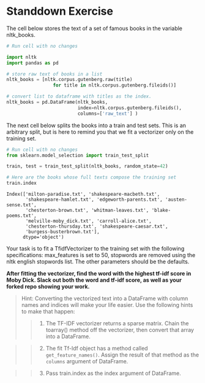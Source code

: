 # Standdown Exercise

The cell below stores the text of a set of famous books in the variable nltk_books.


```python
# Run cell with no changes

import nltk
import pandas as pd

# store raw text of books in a list
nltk_books = [nltk.corpus.gutenberg.raw(title) 
                 for title in nltk.corpus.gutenberg.fileids()]

# convert list to dataframe with titles as the index.
nltk_books = pd.DataFrame(nltk_books, 
                          index=nltk.corpus.gutenberg.fileids(),
                          columns=['raw_text'] )
```

The next cell below splits the books into a train and test sets.  This is an arbitrary split, but is here to remind you that we fit a vectorizer only on the training set.


```python
# Run cell with no changes
from sklearn.model_selection import train_test_split

train, test = train_test_split(nltk_books, random_state=42)

```


```python
# Here are the books whose full texts compose the training set
train.index
```




    Index(['milton-paradise.txt', 'shakespeare-macbeth.txt',
           'shakespeare-hamlet.txt', 'edgeworth-parents.txt', 'austen-sense.txt',
           'chesterton-brown.txt', 'whitman-leaves.txt', 'blake-poems.txt',
           'melville-moby_dick.txt', 'carroll-alice.txt',
           'chesterton-thursday.txt', 'shakespeare-caesar.txt',
           'burgess-busterbrown.txt'],
          dtype='object')



Your task is to fit a TfidfVectorizer to the training set with the following specifications: max_features is set to 50, stopwords are removed using the nltk english stopwords list.  The other parameters should be the defaults.  

**After fitting the vectorizer, find the word with the highest tf-idf score in Moby Dick. Slack out both the word and tf-idf score, as well as your forked repo showing your work.**

> Hint: Converting the vectorized text into a DataFrame with column names and indices will make your life easier.  Use the following hints to make that happen:  
>> 1. The TF-IDF vectorizer returns a sparse matrix.  Chain the toarray() method off the vectorizer, then convert that array into a DataFrame.  

>> 2. The fit Tf-Idf object has a method called `get_feature_names()`. Assign the result of that method as the `columns` argument of DataFrame.  

>> 3. Pass train.index as the index argument of DataFrame.   
    




```python

```
